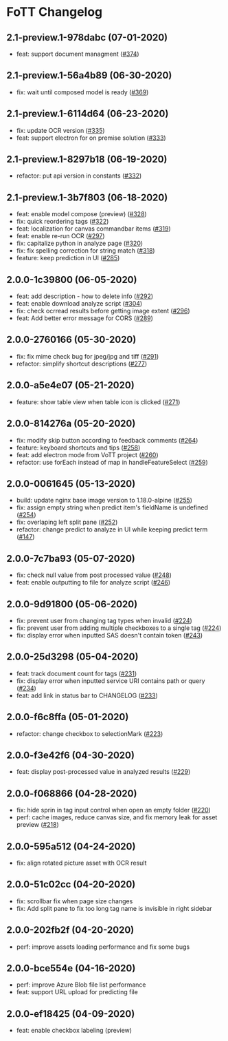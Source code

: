 # FoTT Changelog 

## 2.1-preview.1-978dabc (07-01-2020)
* feat: support document managment ([#374](https://github.com/microsoft/OCR-Form-Tools/commit/978dabc3ba877ed4215865cba2a583fb785a2894))

## 2.1-preview.1-56a4b89 (06-30-2020)
* fix: wait until composed model is ready ([#369](https://github.com/microsoft/OCR-Form-Tools/commit/56a4b89f370f2fd72c6bc275376205e7fffe6a9e))

## 2.1-preview.1-6114d64 (06-23-2020)
* fix: update OCR version ([#335](https://github.com/microsoft/OCR-Form-Tools/commit/6114d6456b27a59335e534eef72cefd1b2f15737))
* feat: support electron for on premise solution ([#333](https://github.com/microsoft/OCR-Form-Tools/commit/ca0bd0c2ab46b7b587e5bfbc60c29b62bb325297))

## 2.1-preview.1-8297b18 (06-19-2020)
* refactor: put api version in constants ([#332](https://github.com/microsoft/OCR-Form-Tools/commit/8297b18a084be86bc4c986a1a332cb40bd807d1b))

## 2.1-preview.1-3b7f803 (06-18-2020)
* feat: enable model compose (preview) ([#328](https://github.com/microsoft/OCR-Form-Tools/commit/3b7f803407b82191706120bb9f12b82de1955704))
* fix: quick reordering tags ([#322](https://github.com/microsoft/OCR-Form-Tools/commit/3cc5267ef8617590adb3d4966f75cfed64604f00))
* feat: localization for canvas commandbar items ([#319](https://github.com/microsoft/OCR-Form-Tools/commit/253b9c90eb4923e7fde015a7216905fa32a8dcfa))
* feat: enable re-run OCR ([#297](https://github.com/microsoft/OCR-Form-Tools/commit/cbe9b0ed1c48f54c100b31b7f04706a969df2dd5))
* fix: capitalize python in analyze page ([#320](https://github.com/microsoft/OCR-Form-Tools/commit/96626636a96a3d19030df283ac794fa9c2aab18c))
* fix: fix spelling correction for string match ([#318](https://github.com/microsoft/OCR-Form-Tools/commit/28e53cefcf0bb462d547d6e38b24c480c03b946f))
* feature: keep prediction in UI ([#285](https://github.com/microsoft/OCR-Form-Tools/commit/dad98b9bd1d305a6bfeb2846ef4067da186ff801))

## 2.0.0-1c39800 (06-05-2020)
* feat: add description - how to delete info ([#292](https://github.com/microsoft/OCR-Form-Tools/commit/1c39800b1152f186dfc19834bb969abbc4fe0ac2))
* feat: enable download analyze script ([#304](https://github.com/microsoft/OCR-Form-Tools/commit/9c97ed0ff9b0aa72ec9a197fc92f3a5998135c36))
* fix: check ocrread results before getting image extent ([#296](https://github.com/microsoft/OCR-Form-Tools/commit/61dba02fc6f19eb854e1f499e475b1336e6171b9))
* feat: Add better error message for CORS ([#289](https://github.com/microsoft/OCR-Form-Tools/commit/8f210792b4d84e424b00499efb540b0e27e9fdad))

## 2.0.0-2760166 (05-30-2020)
* fix: fix mime check bug for jpeg/jpg and tiff ([#291](https://github.com/microsoft/OCR-Form-Tools/commit/2760166bcb809bbfdc207b01db49f00153318624))
* refactor: simplify shortcut descriptions ([#277](https://github.com/microsoft/OCR-Form-Tools/commit/db95b0e2510f6cef9bc7279fe0a19dce239c816e))

## 2.0.0-a5e4e07 (05-21-2020)
* feature: show table view when table icon is clicked ([#271](https://github.com/microsoft/OCR-Form-Tools/commit/a5e4e079d4c0d1c7c52e3b015c0ddf9b8601bbf2))

## 2.0.0-814276a (05-20-2020)
* fix: modify skip button according to feedback comments ([#264](https://github.com/microsoft/OCR-Form-Tools/commit/814276af6f4259844854798adf0c56bd606b2363))
* feature: keyboard shortcuts and tips ([#258](https://github.com/microsoft/OCR-Form-Tools/commit/37aa859a80dc0213a118313558ad21ba424008e7))
* feat: add electron mode from VoTT project ([#260](https://github.com/microsoft/OCR-Form-Tools/commit/2a3383d4a0f100a39ed40627bdffb9b48f78f5df))
* refactor: use forEach instead of map in handleFeatureSelect ([#259](https://github.com/microsoft/OCR-Form-Tools/commit/c1c590c463743d187fda2429a628e27c6c42012f))

## 2.0.0-0061645 (05-13-2020)
* build: update nginx base image version to 1.18.0-alpine ([#255](https://github.com/microsoft/OCR-Form-Tools/commit/0061645871806595e4fe2ab5991cc494afa26b31))
* fix: assign empty string when predict item's fieldName is undefined ([#254](https://github.com/microsoft/OCR-Form-Tools/commit/d4d919f678b1f162f48c87ee5223281e57945a0a))
* fix: overlaping left split pane ([#252](https://github.com/microsoft/OCR-Form-Tools/commit/2e8c351f74c385b8627ee6ea39f974e5e048ea8d))
* refactor: change predict to analyze in UI while keeping predict term ([#147](https://github.com/microsoft/OCR-Form-Tools/commit/c9aa58e36a10a35083249a8080c2cfb9fccf3733))
## 2.0.0-7c7ba93 (05-07-2020)
* fix: check null value from post processed value ([#248](https://github.com/microsoft/OCR-Form-Tools/commit/a361189c527bfffd6417f90a2521ad40b2b3f205))
* feat: enable outputting to file for analyze script ([#246](https://github.com/microsoft/OCR-Form-Tools/commit/7c7ba937f140490775b788d63ef2c7ed63ca40f1))
## 2.0.0-9d91800 (05-06-2020)
* fix: prevent user from changing tag types when invalid ([#224](https://github.com/microsoft/OCR-Form-Tools/commit/d8823a33591db5c5dc9a0af753e007167218a3e3))
* fix: prevent user from adding multiple checkboxes to a single tag ([#224](https://github.com/microsoft/OCR-Form-Tools/commit/d8823a33591db5c5dc9a0af753e007167218a3e3))
* fix: display error when inputted SAS doesn't contain token ([#243](https://github.com/microsoft/OCR-Form-Tools/commit/9826ca8504549f23057c9cad1baebc5e9d1f6fe7))
## 2.0.0-25d3298 (05-04-2020)
* feat: track document count for tags ([#231](https://github.com/microsoft/OCR-Form-Tools/commit/70a6e43dc54239cdc153d5d328b17c1dfa0f085f))
* fix: display error when inputted service URI contains path or query ([#234](https://github.com/microsoft/OCR-Form-Tools/commit/04a16961b37ad5b5d01fc4c93addaaf69cbf0e72))
* feat: add link in status bar to CHANGELOG ([#233](https://github.com/microsoft/OCR-Form-Tools/commit/e66646a13263239213580378bbd2d8462d7e22b6))
## 2.0.0-f6c8ffa (05-01-2020)
* refactor: change checkbox to selectionMark ([#223](https://github.com/microsoft/OCR-Form-Tools/commit/f6c8ffad6edf23f6241f314e9456da92bc1a8402))
## 2.0.0-f3e42f6 (04-30-2020)
* feat: display post-processed value in analyzed results ([#229](https://github.com/microsoft/OCR-Form-Tools/commit/f3e42f6e8e9e934f1a241921dbe4a1e8d311bb46))
## 2.0.0-f068866 (04-28-2020)
* fix: hide sprin in tag input control when open an empty folder ([#220](https://github.com/microsoft/OCR-Form-Tools/commit/f0688668df2e676fce9749fad8ec9d39e56697cf))
* perf: cache images, reduce canvas size, and fix memory leak for asset preview ([#218](https://github.com/microsoft/OCR-Form-Tools/commit/e8ad9a3bebf2a1ae210e0e1fa3eebba564592c4c))
## 2.0.0-595a512 (04-24-2020)
* fix: align rotated picture asset with OCR result
## 2.0.0-51c02cc (04-20-2020)
* fix: scrollbar fix when page size changes
* fix: Add split pane to fix too long tag name is invisible in right sidebar
## 2.0.0-202fb2f (04-20-2020)
* perf: improve assets loading performance and fix some bugs
## 2.0.0-bce554e (04-16-2020)
* perf: improve Azure Blob file list performance
* feat: support URL upload for predicting file
## 2.0.0-ef18425 (04-09-2020)
* feat: enable checkbox labeling (preview)
